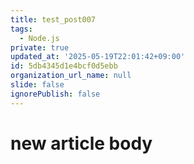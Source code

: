 ```yaml
---
title: test_post007
tags:
  - Node.js
private: true
updated_at: '2025-05-19T22:01:42+09:00'
id: 5db4345d1e4bcf0d5ebb
organization_url_name: null
slide: false
ignorePublish: false
---
```

# new article body
